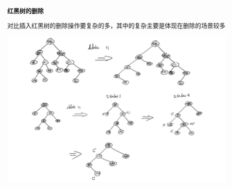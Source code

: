 **红黑树的删除**

对比插入红黑树的删除操作要复杂的多，其中的复杂主要是体现在删除的场景较多

![image.png](/.attachments/image-029e9a56-587a-40d8-bcef-f501ce69aa95.png)